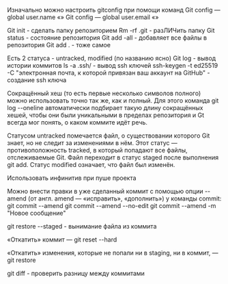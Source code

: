 Изначально можно настроить gitconfig при помощи команд
Git config —global user.name «»
Git config — global user.email «»

Git init - сделать папку репозиторием
Rm -rf .git - разЛИЧить папку
Git status - состояние репозитория
Git add -all - добавляет все файлы в репозитория
Git add . - тоже самое

Есть 2 статуса - untracked, modified (по названию ясно)
Git log - вывод истории коммитов
ls -a .ssh/ - вывод ssh ключей
ssh-keygen -t ed25519 -C "электронная почта, к которой привязан ваш аккаунт на GitHub" - создание ssh ключа

Сокращённый хеш (то есть первые несколько символов полного) можно использовать точно так же, как и полный. 
Для этого команда git log --oneline автоматически подбирает такую длину сокращённых хешей, 
чтобы они были уникальными в пределах репозитория и Gt всегда мог понять, о каком коммите идёт речь.

Статусом untracked помечается файл, о существовании которого Git знает, но не следит за изменениями в нём. 
Этот статус — противоположность tracked, в который попадают все файлы, отслеживаемые Git.
Файл переходит в статус staged после выполнения git add.
Статус modified означает, что файл был изменён.

Использовать инфинитив при пуше проекта

Можно внести правки в уже сделанный коммит с помощью опции --amend (от англ. amend — «исправить», «дополнить») у команды commit: 
git commit --amend
git commit --amend --no-edit
git commit --amend -m "Новое сообщение"

git restore --staged <file> - вынимание файла из коммита

«Откатить» коммит — git reset --hard <commit hash>

«Откатить» изменения, которые не попали ни в staging, ни в коммит, — git restore <file>

git diff - проверить разницу между коммитами